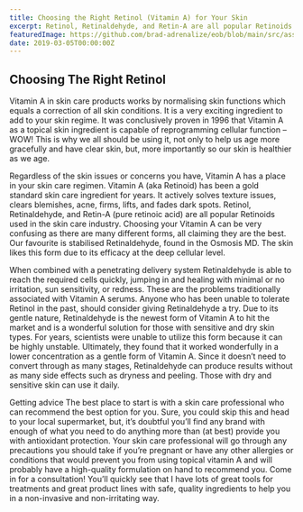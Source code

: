 ```yaml
---
title: Choosing the Right Retinol (Vitamin A) for Your Skin
excerpt: Retinol, Retinaldehyde, and Retin-A are all popular Retinoids used in the skin care industry. Choosing your Vitamin A can be very confusing as there are many different forms, all claiming they are the best.
featuredImage: https://github.com/brad-adrenalize/eob/blob/main/src/assets/images/the-right-retinol.jpg?raw=true
date: 2019-03-05T00:00:00Z
---
```


## Choosing The Right Retinol

Vitamin A in skin care products works by normalising skin functions which equals a correction of all skin conditions. It is a very exciting ingredient to add to your skin regime. It was conclusively proven in 1996 that Vitamin A as a topical skin ingredient is capable of reprogramming cellular function – WOW! This is why we all should be using it, not only to help us age more gracefully and have clear skin, but, more importantly so our skin is healthier as we age. 

Regardless of the skin issues or concerns you have, Vitamin A has a place in your skin care regimen. Vitamin A (aka Retinoid) has been a gold standard skin care ingredient for years. It actively solves texture issues, clears blemishes, acne, firms, lifts, and fades dark spots. Retinol, Retinaldehyde, and Retin-A (pure retinoic acid) are all popular Retinoids used in the skin care industry. Choosing your Vitamin A can be very confusing as there are many different forms, all claiming they are the best. Our favourite is stabilised Retinaldehyde, found in the Osmosis MD. The skin likes this form due to its efficacy at the deep cellular level. 

When combined with a penetrating delivery system Retinaldehyde is able to reach the required cells quickly, jumping in and healing with minimal or no irritation, sun sensitivity, or redness. These are the problems traditionally associated with Vitamin A serums. Anyone who has been unable to tolerate Retinol in the past, should consider giving Retinaldehyde a try. Due to its gentle nature, Retinaldehyde is the newest form of Vitamin A to hit the market and is a wonderful solution for those with sensitive and dry skin types. For years, scientists were unable to utilize this form because it can be highly unstable. Ultimately, they found that it worked wonderfully in a lower concentration as a gentle form of Vitamin A. Since it doesn’t need to convert through as many stages, Retinaldehyde can produce results without as many side effects such as dryness and peeling. Those with dry and sensitive skin can use it daily. 

Getting advice The best place to start is with a skin care professional who can recommend the best option for you. Sure, you could skip this and head to your local supermarket, but, it’s doubtful you’ll find any brand with enough of what you need to do anything more than (at best) provide you with antioxidant protection. Your skin care professional will go through any precautions you should take if you’re pregnant or have any other allergies or conditions that would prevent you from using topical vitamin A and will probably have a high-quality formulation on hand to recommend you. Come in for a consultation! You’ll quickly see that I have lots of great tools for treatments and great product lines with safe, quality ingredients to help you in a non-invasive and non-irritating way.